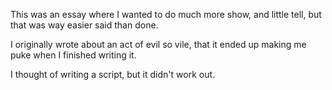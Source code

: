 This was an essay where I wanted to do much more show, and little tell, but that was way easier said than done. 

I originally wrote about an act of evil so vile, that it ended up making me puke when I finished writing it. 

I thought of writing a script, but it didn't work out.
